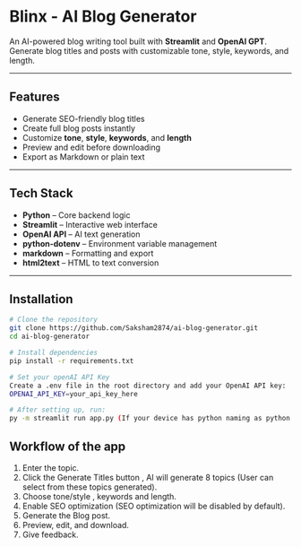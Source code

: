 <!-- Main Project Title -->
# Blinx - AI Blog Generator

<!-- Short description -->
An AI-powered blog writing tool built with **Streamlit** and **OpenAI GPT**.  
Generate blog titles and posts with customizable tone, style, keywords, and length.

---

<!-- Section: Features -->
## Features
- Generate SEO-friendly blog titles  
- Create full blog posts instantly  
- Customize **tone**, **style**, **keywords**, and **length**  
- Preview and edit before downloading  
- Export as Markdown or plain text  

---

<!-- Section: Tech Stack -->
## Tech Stack
- **Python** – Core backend logic  
- **Streamlit** – Interactive web interface  
- **OpenAI API** – AI text generation  
- **python-dotenv** – Environment variable management  
- **markdown** – Formatting and export  
- **html2text** – HTML to text conversion  

---

<!-- Section: Installation steps -->
## Installation

```bash
# Clone the repository
git clone https://github.com/Saksham2874/ai-blog-generator.git
cd ai-blog-generator

# Install dependencies
pip install -r requirements.txt

# Set your openAI API Key
Create a .env file in the root directory and add your OpenAI API key:
OPENAI_API_KEY=your_api_key_here

# After setting up, run:
py -m streamlit run app.py (If your device has python naming as python then run this : python -m streamlit run app.py) 
```

<!-- Section: Workflow / How to use -->
## Workflow of the app
1. Enter the topic.
2. Click the Generate Titles button , AI will generate 8 topics (User can select from these topics generated).
3. Choose tone/style , keywords and length.
4. Enable SEO optimization (SEO optimization will be disabled by default).
5. Generate the Blog post.
6. Preview, edit, and download.
7. Give feedback.
